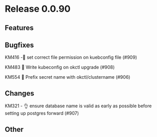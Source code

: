 # Release 0.0.90

## Features

## Bugfixes
KM416  -🐛 set correct file permission on kuebconfig file (#909)

KM483 🐛 Write kubeconfig on okctl upgrade (#908)

KM554 🐛 Prefix secret name with okctl/clustername (#906)

## Changes
KM321 - 👌 ensure database name is valid as early as possible before setting up postgres forward (#907)

## Other

